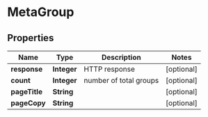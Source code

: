 

# MetaGroup


## Properties

| Name | Type | Description | Notes |
|------------ | ------------- | ------------- | -------------|
|**response** | **Integer** | HTTP response |  [optional] |
|**count** | **Integer** | number of total groups |  [optional] |
|**pageTitle** | **String** |  |  [optional] |
|**pageCopy** | **String** |  |  [optional] |




